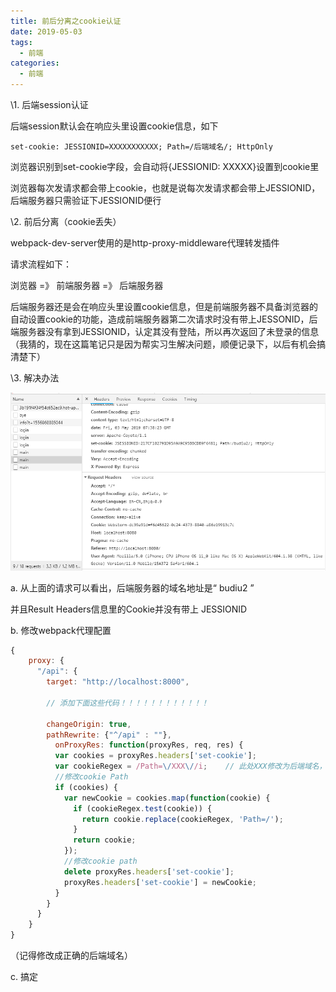 ```yaml
---
title: 前后分离之cookie认证
date: 2019-05-03
tags:
  - 前端
categories:
  - 前端
---
```



\1. 后端session认证

后端session默认会在响应头里设置cookie信息，如下

 

```shell
set-cookie: JESSIONID=XXXXXXXXXXX; Path=/后端域名/; HttpOnly
```

浏览器识别到set-cookie字段，会自动将{JESSIONID: XXXXX}设置到cookie里

浏览器每次发请求都会带上cookie，也就是说每次发请求都会带上JESSIONID，后端服务器只需验证下JESSIONID便行

\2. 前后分离（cookie丢失）

webpack-dev-server使用的是http-proxy-middleware代理转发插件

请求流程如下：

  浏览器   =》   前端服务器   =》   后端服务器

后端服务器还是会在响应头里设置cookie信息，但是前端服务器不具备浏览器的自动设置cookie的功能，造成前端服务器第二次请求时没有带上JESSONID，后端服务器没有拿到JESSIONID，认定其没有登陆，所以再次返回了未登录的信息（我猜的，现在这篇笔记只是因为帮实习生解决问题，顺便记录下，以后有机会搞清楚下）

\3. 解决办法

![img](/img/798385338.png)

a. 从上面的请求可以看出，后端服务器的域名地址是“ budiu2 ”

  并且Result Headers信息里的Cookie并没有带上 JESSIONID

b. 修改webpack代理配置

 

```javascript
{
    proxy: {
      "/api": {
        target: "http://localhost:8000",
            
        // 添加下面这些代码！！！！！！！！！！！！
            
        changeOrigin: true,  
        pathRewrite: {"^/api" : ""},
          onProxyRes: function(proxyRes, req, res) {
          var cookies = proxyRes.headers['set-cookie'];
          var cookieRegex = /Path=\/XXX\//i;    // 此处XXX修改为后端域名，我这里为budiu2！！！！！！！
          //修改cookie Path
          if (cookies) {
            var newCookie = cookies.map(function(cookie) {
              if (cookieRegex.test(cookie)) {
                return cookie.replace(cookieRegex, 'Path=/');
              }
              return cookie;
            });
            //修改cookie path
            delete proxyRes.headers['set-cookie'];
            proxyRes.headers['set-cookie'] = newCookie;
          }
        }
      }
    }
}
```

（记得修改成正确的后端域名）

c. 搞定